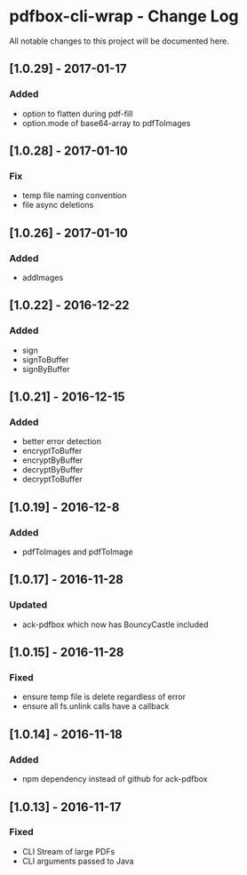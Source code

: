 # pdfbox-cli-wrap - Change Log
All notable changes to this project will be documented here.

## [1.0.29] - 2017-01-17
### Added
- option to flatten during pdf-fill
- option.mode of base64-array to pdfToImages

## [1.0.28] - 2017-01-10
### Fix
- temp file naming convention
- file async deletions

## [1.0.26] - 2017-01-10
### Added
- addImages

## [1.0.22] - 2016-12-22
### Added
- sign
- signToBuffer
- signByBuffer

## [1.0.21] - 2016-12-15
### Added
- better error detection
- encryptToBuffer
- encryptByBuffer
- decryptByBuffer
- decryptToBuffer

## [1.0.19] - 2016-12-8
### Added
- pdfToImages and pdfToImage

## [1.0.17] - 2016-11-28
### Updated
- ack-pdfbox which now has BouncyCastle included

## [1.0.15] - 2016-11-28
### Fixed
- ensure temp file is delete regardless of error
- ensure all fs.unlink calls have a callback

## [1.0.14] - 2016-11-18
### Added
- npm dependency instead of github for ack-pdfbox

## [1.0.13] - 2016-11-17
### Fixed
- CLI Stream of large PDFs
- CLI arguments passed to Java
